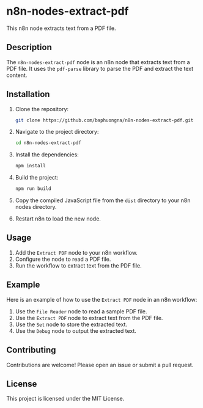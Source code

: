 # n8n-nodes-extract-pdf

This n8n node extracts text from a PDF file.

## Description

The `n8n-nodes-extract-pdf` node is an n8n node that extracts text from a PDF file. It uses the `pdf-parse` library to parse the PDF and extract the text content.

## Installation

1. Clone the repository:
   ```bash
   git clone https://github.com/baphuongna/n8n-nodes-extract-pdf.git
   ```

2. Navigate to the project directory:
   ```bash
   cd n8n-nodes-extract-pdf
   ```

3. Install the dependencies:
   ```bash
   npm install
   ```

4. Build the project:
   ```bash
   npm run build
   ```

5. Copy the compiled JavaScript file from the `dist` directory to your n8n nodes directory.

6. Restart n8n to load the new node.

## Usage

1. Add the `Extract PDF` node to your n8n workflow.
2. Configure the node to read a PDF file.
3. Run the workflow to extract text from the PDF file.

## Example

Here is an example of how to use the `Extract PDF` node in an n8n workflow:

1. Use the `File Reader` node to read a sample PDF file.
2. Use the `Extract PDF` node to extract text from the PDF file.
3. Use the `Set` node to store the extracted text.
4. Use the `Debug` node to output the extracted text.

## Contributing

Contributions are welcome! Please open an issue or submit a pull request.

## License

This project is licensed under the MIT License.
